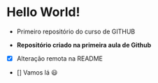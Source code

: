 # Hello World!
 * Primeiro repositório do curso de GITHUB

 * **Repositório criado na primeira aula de Github**

- [x] Alteração remota na README

- [] Vamos lá :smiley:
